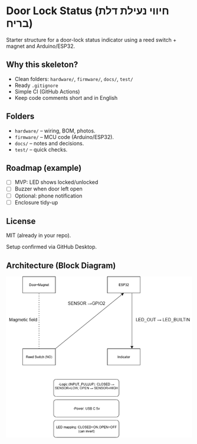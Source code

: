 # Door Lock Status (חיווי נעילת דלת בריח)

Starter structure for a door-lock status indicator using a reed switch + magnet and Arduino/ESP32.

## Why this skeleton?
- Clean folders: `hardware/`, `firmware/`, `docs/`, `test/`
- Ready `.gitignore`
- Simple CI (GitHub Actions)
- Keep code comments short and in English

## Folders
- `hardware/` – wiring, BOM, photos.
- `firmware/` – MCU code (Arduino/ESP32).
- `docs/` – notes and decisions.
- `test/` – quick checks.

## Roadmap (example)
- [ ] MVP: LED shows locked/unlocked
- [ ] Buzzer when door left open
- [ ] Optional: phone notification
- [ ] Enclosure tidy-up

## License
MIT (already in your repo).

Setup confirmed via GitHub Desktop.

## Architecture (Block Diagram)
![Block diagram](hardware/door-lock-wiring.png)

